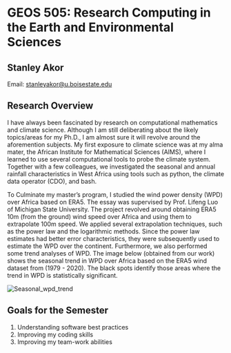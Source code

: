 # GEOS 505: Research Computing in the Earth and Environmental Sciences

## Stanley Akor


Email: [stanleyakor@u.boisestate.edu](mailto:stanleyakor@u.boisestate.edu)


## Research Overview ##
I have always been fascinated by research on computational mathematics and climate science. Although I am still deliberating about the likely topics/areas for my Ph.D., I am almost sure it will revolve around the aforemention subjects. My first exposure to climate science was at my alma mater, the African Institute for Mathematical Sciences (AIMS), where I learned to use several computational tools to probe the climate system. Together with a few colleagues, we investigated the seasonal and annual rainfall characteristics in West Africa using tools such as python, the climate data operator (CDO), and bash.

To Culminate my master’s program, I studied the wind power density (WPD) over Africa based on ERA5. The essay was supervised by Prof. Lifeng Luo of Michigan State University. The project revolved around obtaining ERA5 10m (from the ground) wind speed over Africa and using them to extrapolate 100m speed. We applied several extrapolation techniques, such as the power law and the logarithmic methods. Since the power law estimates had better error characteristics, they were subsequently used to estimate the WPD over the continent. Furthermore, we also performed some trend analyses of WPD. The image below (obtained from our work) shows the seasonal trend in WPD over Africa based on the ERA5 wind dataset from (1979 - 2020). The black spots identify those areas where the trend in WPD is statistically significant.



![Seasonal_wpd_trend](https://user-images.githubusercontent.com/107439769/191145979-81a016b7-071d-459b-8603-ec0bd77476bd.png)


## Goals for the Semester

1. Understanding software best practices
2. Improving my coding skills
3. Improving my team-work abilities
